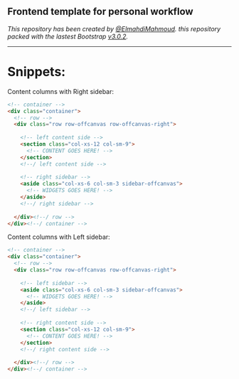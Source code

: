 Frontend template for personal workflow
---

*This repository has been created by [@ElmahdiMahmoud](ElmahdiMahmoud). this repository packed with the lastest Bootstrap [v3.0.2](http://getbootstrap.com/).*

---

Snippets:
===
Content columns with Right sidebar:
```html
<!-- container -->
<div class="container">
  <!-- row -->
  <div class="row row-offcanvas row-offcanvas-right">
  
    <!-- left content side -->
    <section class="col-xs-12 col-sm-9">
      <!-- CONTENT GOES HERE! -->
    </section>
    <!--/ left content side -->
    
    <!-- right sidebar -->
    <aside class="col-xs-6 col-sm-3 sidebar-offcanvas">
      <!-- WIDGETS GOES HERE! -->
    </aside>
    <!--/ right sidebar -->
    
  </div><!--/ row -->
</div><!--/ container -->
```

Content columns with Left sidebar:
```html
<!-- container -->
<div class="container">
  <!-- row -->
  <div class="row row-offcanvas row-offcanvas-right">
  
    <!-- left sidebar -->
    <aside class="col-xs-6 col-sm-3 sidebar-offcanvas">
      <!-- WIDGETS GOES HERE! -->
    </aside>
    <!--/ left sidebar -->
    
    <!-- right content side -->
    <section class="col-xs-12 col-sm-9">
      <!-- CONTENT GOES HERE! -->
    </section>
    <!--/ right content side -->
    
  </div><!--/ row -->
</div><!--/ container -->
```

